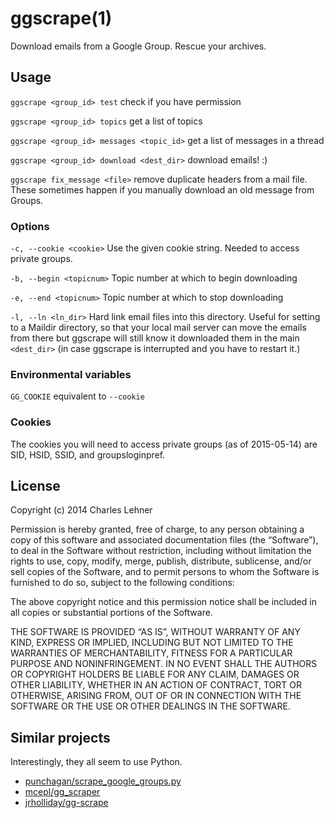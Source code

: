 # ggscrape(1)

Download emails from a Google Group. Rescue your archives.

## Usage

`ggscrape <group_id> test`
check if you have permission

`ggscrape <group_id> topics`
get a list of topics

`ggscrape <group_id> messages <topic_id>`
get a list of messages in a thread

`ggscrape <group_id> download <dest_dir>`
download emails! :)

`ggscrape fix_message <file>`
remove duplicate headers from a mail file. These sometimes happen if you
manually download an old message from Groups.

### Options

`-c, --cookie <cookie>`
Use the given cookie string. Needed to access private groups.

`-b, --begin <topicnum>`
Topic number at which to begin downloading

`-e, --end <topicnum>`
Topic number at which to stop downloading

`-l, --ln <ln_dir>`
Hard link email files into this directory. Useful for setting to a Maildir
directory, so that your local mail server can move the emails from there but
ggscrape will still know it downloaded them in the main `<dest_dir>` (in case
ggscrape is interrupted and you have to restart it.)

### Environmental variables

`GG_COOKIE`
equivalent to `--cookie`

### Cookies

The cookies you will need to access private groups (as of 2015-05-14) are SID,
HSID, SSID, and groupsloginpref.

## License

Copyright (c) 2014 Charles Lehner

Permission is hereby granted, free of charge, to any person obtaining a copy of
this software and associated documentation files (the “Software”), to deal in
the Software without restriction, including without limitation the rights to
use, copy, modify, merge, publish, distribute, sublicense, and/or sell copies of
the Software, and to permit persons to whom the Software is furnished to do so,
subject to the following conditions:

The above copyright notice and this permission notice shall be included in all
copies or substantial portions of the Software.

THE SOFTWARE IS PROVIDED “AS IS”, WITHOUT WARRANTY OF ANY KIND, EXPRESS OR
IMPLIED, INCLUDING BUT NOT LIMITED TO THE WARRANTIES OF MERCHANTABILITY, FITNESS
FOR A PARTICULAR PURPOSE AND NONINFRINGEMENT. IN NO EVENT SHALL THE AUTHORS OR
COPYRIGHT HOLDERS BE LIABLE FOR ANY CLAIM, DAMAGES OR OTHER LIABILITY, WHETHER
IN AN ACTION OF CONTRACT, TORT OR OTHERWISE, ARISING FROM, OUT OF OR IN
CONNECTION WITH THE SOFTWARE OR THE USE OR OTHER DEALINGS IN THE SOFTWARE.

## Similar projects

Interestingly, they all seem to use Python.

- [punchagan/scrape_google_groups.py](https://gist.github.com/punchagan/7947337)
- [mcepl/gg_scraper](https://github.com/mcepl/gg_scraper)
- [jrholliday/gg-scrape](https://github.com/jrholliday/gg-scrape)
